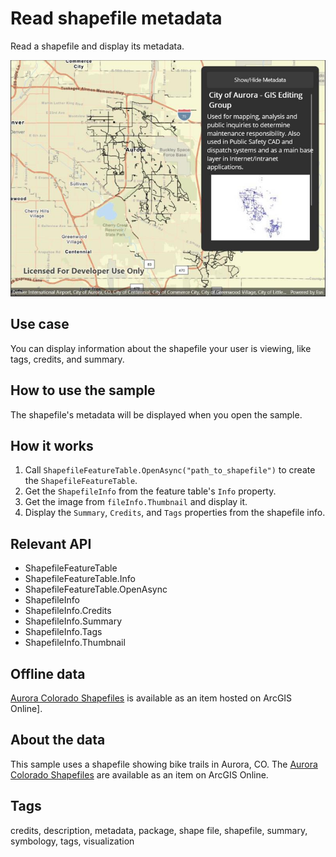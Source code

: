 # Read shapefile metadata

Read a shapefile and display its metadata.

![Image of read shapefile metadata](readshapefilemetadata.jpg)

## Use case

You can display information about the shapefile your user is viewing, like tags, credits, and summary.

## How to use the sample

The shapefile's metadata will be displayed when you open the sample.

## How it works

1. Call `ShapefileFeatureTable.OpenAsync("path_to_shapefile")` to create the `ShapefileFeatureTable`.
2. Get the `ShapefileInfo` from the feature table's `Info` property.
3. Get the image from `fileInfo.Thumbnail` and display it.
4. Display the `Summary`, `Credits`, and `Tags` properties from the shapefile info.

## Relevant API

* ShapefileFeatureTable
* ShapefileFeatureTable.Info
* ShapefileFeatureTable.OpenAsync
* ShapefileInfo
* ShapefileInfo.Credits
* ShapefileInfo.Summary
* ShapefileInfo.Tags
* ShapefileInfo.Thumbnail

## Offline data

[Aurora Colorado Shapefiles](https://www.arcgis.com/home/item.html?id=d98b3e5293834c5f852f13c569930caa) is available as an item hosted on ArcGIS Online].

## About the data

This sample uses a shapefile showing bike trails in Aurora, CO. The [Aurora Colorado Shapefiles](https://www.arcgis.com/home/item.html?id=d98b3e5293834c5f852f13c569930caa) are available as an item on ArcGIS Online.

## Tags

credits, description, metadata, package, shape file, shapefile, summary, symbology, tags, visualization